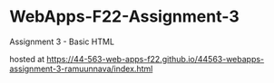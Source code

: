 # WebApps-F22-Assignment-3
Assignment 3 - Basic HTML



hosted at <https://44-563-web-apps-f22.github.io/44563-webapps-assignment-3-ramuunnava/index.html>